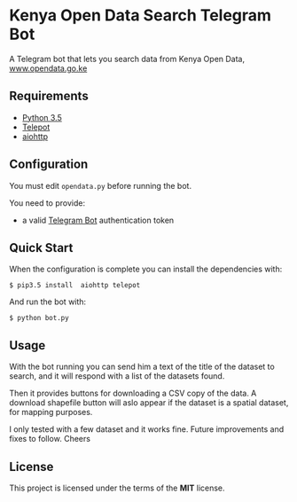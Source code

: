 # Kenya Open Data Search Telegram Bot
A Telegram bot that lets you search data from Kenya Open Data, www.opendata.go.ke

## Requirements
* [Python 3.5](http://www.python.org)
* [Telepot](https://github.com/nickoala/telepot)
* [aiohttp](https://github.com/KeepSafe/aiohttp)


## Configuration
You must edit `opendata.py` before running the bot.

You need to provide:
* a valid [Telegram Bot](https://core.telegram.org/bots) authentication token

## Quick Start

When the configuration is complete you can install the dependencies with:

    $ pip3.5 install  aiohttp telepot

And run the bot with:

    $ python bot.py
    
## Usage
With the bot running you can send him a text of the title of the dataset to search, and it will respond with a list of the datasets found.

Then it provides buttons for downloading a CSV copy of the data. A download shapefile button  will aslo appear if the dataset is a spatial dataset, for mapping purposes.

I only tested with a few dataset and it works fine. Future improvements and fixes to follow. Cheers

## License
This project is licensed under the terms of the **MIT** license.
